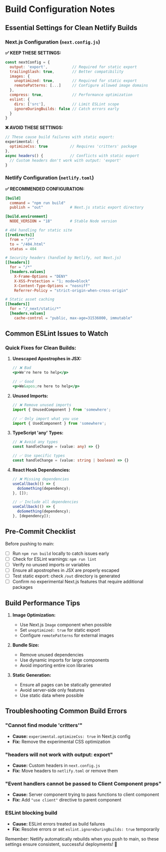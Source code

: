 # Build Configuration Notes

## Essential Settings for Clean Netlify Builds

### Next.js Configuration (`next.config.js`)

**✅ KEEP THESE SETTINGS:**
```javascript
const nextConfig = {
  output: 'export',           // Required for static export
  trailingSlash: true,        // Better compatibility
  images: {
    unoptimized: true,        // Required for static export
    remotePatterns: [...]     // Configure allowed image domains
  },
  compress: true,             // Performance optimization
  eslint: {
    dirs: ['src'],            // Limit ESLint scope
    ignoreDuringBuilds: false // Catch errors early
  }
}
```

**❌ AVOID THESE SETTINGS:**
```javascript
// These cause build failures with static export:
experimental: {
  optimizeCss: true          // Requires 'critters' package
},
async headers() {            // Conflicts with static export
  // Custom headers don't work with output: 'export'
}
```

### Netlify Configuration (`netlify.toml`)

**✅ RECOMMENDED CONFIGURATION:**
```toml
[build]
  command = "npm run build"
  publish = "out"            # Next.js static export directory

[build.environment]
  NODE_VERSION = "18"        # Stable Node version

# 404 handling for static site
[[redirects]]
  from = "/*"
  to = "/404.html"
  status = 404

# Security headers (handled by Netlify, not Next.js)
[[headers]]
  for = "/*"
  [headers.values]
    X-Frame-Options = "DENY"
    X-XSS-Protection = "1; mode=block"
    X-Content-Type-Options = "nosniff"
    Referrer-Policy = "strict-origin-when-cross-origin"

# Static asset caching
[[headers]]
  for = "/_next/static/*"
  [headers.values]
    cache-control = "public, max-age=31536000, immutable"
```

## Common ESLint Issues to Watch

### Quick Fixes for Clean Builds:

1. **Unescaped Apostrophes in JSX:**
   ```jsx
   // ❌ Bad
   <p>We're here to help</p>
   
   // ✅ Good
   <p>We&apos;re here to help</p>
   ```

2. **Unused Imports:**
   ```javascript
   // ❌ Remove unused imports
   import { UnusedComponent } from 'somewhere';
   
   // ✅ Only import what you use
   import { UsedComponent } from 'somewhere';
   ```

3. **TypeScript 'any' Types:**
   ```typescript
   // ❌ Avoid any types
   const handleChange = (value: any) => {}
   
   // ✅ Use specific types
   const handleChange = (value: string | boolean) => {}
   ```

4. **React Hook Dependencies:**
   ```javascript
   // ❌ Missing dependencies
   useCallback(() => {
     doSomething(dependency);
   }, []);
   
   // ✅ Include all dependencies
   useCallback(() => {
     doSomething(dependency);
   }, [dependency]);
   ```

## Pre-Commit Checklist

Before pushing to main:

- [ ] Run `npm run build` locally to catch issues early
- [ ] Check for ESLint warnings: `npm run lint`
- [ ] Verify no unused imports or variables
- [ ] Ensure all apostrophes in JSX are properly escaped
- [ ] Test static export: check `/out` directory is generated
- [ ] Confirm no experimental Next.js features that require additional packages

## Build Performance Tips

1. **Image Optimization:**
   - Use Next.js `Image` component when possible
   - Set `unoptimized: true` for static export
   - Configure `remotePatterns` for external images

2. **Bundle Size:**
   - Remove unused dependencies
   - Use dynamic imports for large components
   - Avoid importing entire icon libraries

3. **Static Generation:**
   - Ensure all pages can be statically generated
   - Avoid server-side only features
   - Use static data where possible

## Troubleshooting Common Build Errors

### "Cannot find module 'critters'"
- **Cause:** `experimental.optimizeCss: true` in Next.js config
- **Fix:** Remove the experimental CSS optimization

### "headers will not work with output: export"
- **Cause:** Custom headers in `next.config.js`
- **Fix:** Move headers to `netlify.toml` or remove them

### "Event handlers cannot be passed to Client Component props"
- **Cause:** Server component trying to pass functions to client component
- **Fix:** Add `"use client"` directive to parent component

### ESLint blocking build
- **Cause:** ESLint errors treated as build failures
- **Fix:** Resolve errors or set `eslint.ignoreDuringBuilds: true` temporarily

Remember: Netlify automatically rebuilds when you push to main, so these settings ensure consistent, successful deployments! 🚀